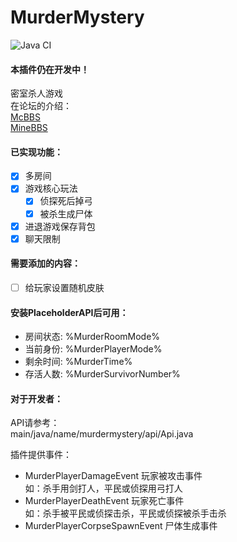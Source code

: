 # MurderMystery  
![Java CI](https://github.com/lt-name/MurderMystery_Nukkit/workflows/Java%20CI/badge.svg)
#### 本插件仍在开发中！  
密室杀人游戏  
在论坛的介绍：  
[McBBS](https://www.mcbbs.net/thread-1014768-1-1.html)  
[MineBBS](https://www.minebbs.com/resources/murdermystery.1012/)  
#### 已实现功能：  
- [X] 多房间  
- [X] 游戏核心玩法  
  - [X] 侦探死后掉弓  
  - [X] 被杀生成尸体  
- [X] 进退游戏保存背包  
- [X] 聊天限制  
#### 需要添加的内容：   
- [ ] 给玩家设置随机皮肤  
#### 安装PlaceholderAPI后可用：  
- 房间状态: %MurderRoomMode%  
- 当前身份: %MurderPlayerMode%  
- 剩余时间: %MurderTime%  
- 存活人数: %MurderSurvivorNumber%  
#### 对于开发者：
API请参考：  
main/java/name/murdermystery/api/Api.java  
  
插件提供事件： 
 - MurderPlayerDamageEvent 玩家被攻击事件  
   如：杀手用剑打人，平民或侦探用弓打人
 - MurderPlayerDeathEvent 玩家死亡事件   
   如：杀手被平民或侦探击杀，平民或侦探被杀手击杀   
 - MurderPlayerCorpseSpawnEvent 尸体生成事件  